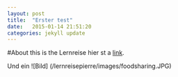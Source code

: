 ```yaml
---
layout: post
title:  "Erster test"
date:   2015-01-14 21:51:20
categories: jekyll update
---
```

#About
this is the Lernreise
hier st a [link](http://www.k-nut.eu).

Und ein ![Bild] (/lernreisepierre/images/foodsharing.JPG)
